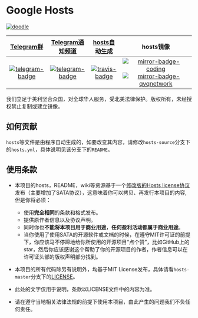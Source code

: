 # Google Hosts
[![doodle]][doodle-story]

[doodle]: https://www.google.com/logos/doodles/2019/first-image-of-a-black-hole-6224607435030528.2-2xa.gif
[doodle-story]: https://www.google.com/doodles/first-image-of-a-black-hole

|    [Telegram群][telegram-group-link]     | [Telegram通知频道][telegram-channel-link]  |  [hosts自动生成][travis-link]  |    hosts镜像    |
|                  :---:                   |                   :---:                    |             :---:              |             :---:              |
| [![telegram-badge]][telegram-group-link] | [![telegram-badge]][telegram-channel-link] | [![travis-badge]][travis-link] | [![mirror-badge-coding]][mirror-link-coding][![mirror-badge-qvqnetwork]][mirror-link-qvqnetwork] |

[telegram-badge]: https://img.shields.io/badge/Google%20Hosts-Telegram-brightgreen.svg?style=flat-square
[telegram-group-link]: https://t.me/googlehosts
[telegram-channel-link]: https://t.me/googlehostsnews
[travis-badge]: https://img.shields.io/travis/googlehosts/hosts-ipv6/hosts-source.svg?style=flat-square
[travis-link]: https://travis-ci.org/googlehosts/hosts-ipv6
[mirror-badge-coding]: https://cloud.githubusercontent.com/assets/7419875/21286217/c6642eb2-c488-11e6-94b1-8ad01d31ac9d.png
[mirror-badge-qvqnetwork]: https://user-images.githubusercontent.com/30754849/74812238-0ecae380-532e-11ea-84a7-9f6e347b73ee.png
[mirror-link-coding]: https://scaffrey.coding.net/p/hosts-ipv6/git
[mirror-link-qvqnetwork]: https://git.qvq.network/googlehosts/hosts-ipv6

我们立足于美利坚合众国，对全球华人服务，受北美法律保护。版权所有，未经授权禁止复制或建立镜像。

## 如何贡献

`hosts`等文件是由程序自动生成的，如要改变其内容，请修改`hosts-source`分支下的`hosts.yml`，具体说明见该分支下的`README`。

## 使用条款

- 本项目的hosts，README，wiki等资源基于一个[修改版的Hosts license协议](LICENSE)发布（主要增加了SATA协议），这意味着你可以拷贝、再发行本项目的内容, 但是你将必须：
  - 使用**完全相同**的条款和格式发布。
  - 提供原作者信息以及协议声明。
  - 同时你也**不能将本项目用于商业用途**，**任何盈利活动都属于商业用途**。
  - 当你使用了使用SATA的开源软件或文档的时候，在遵守MIT许可证的前提下，你应该马不停蹄地给你所使用的开源项目“点个赞”，比如GitHub上的star，然后你应该感谢这个帮助了你的开源项目的作者，作者信息可以在许可证头部的版权声明部分找到。

- 本项目的所有代码除另有说明外，均基于MIT License发布，具体请看`hosts-master`分支下的[LICENSE](https://github.com/googlehosts/hosts/blob/hosts-source/LICENSE)。

- 此处的文字仅用于说明，条款以LICENSE文件中的内容为准。

- 请在遵守当地相关法律法规的前提下使用本项目，由此产生的问题我们不负任何责任。
